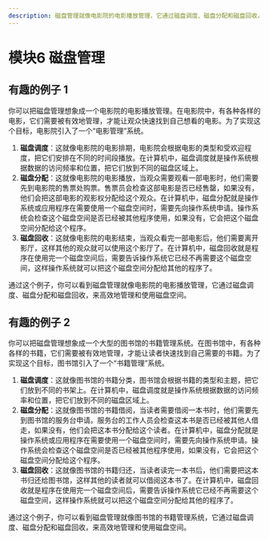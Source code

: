 ```yaml
---
description: 磁盘管理就像电影院的电影播放管理，它通过磁盘调度、磁盘分配和磁盘回收，来高效地管理和使用磁盘空间。
---
```


# 模块6 磁盘管理

## 有趣的例子 1

你可以把磁盘管理想象成一个电影院的电影播放管理。在电影院中，有各种各样的电影，它们需要被有效地管理，才能让观众快速找到自己想看的电影。为了实现这个目标，电影院引入了一个“电影管理”系统。

1. **磁盘调度**：这就像电影院的电影排期，电影院会根据电影的类型和受欢迎程度，把它们安排在不同的时间段播放。在计算机中，磁盘调度就是操作系统根据数据的访问频率和位置，把它们放到不同的磁盘区域上。
2. **磁盘分配**：这就像电影院的电影播放，当观众需要观看一部电影时，他们需要先到电影院的售票处购票。售票员会检查这部电影是否已经售罄，如果没有，他们会把这部电影的观影权分配给这个观众。在计算机中，磁盘分配就是操作系统或应用程序在需要使用一个磁盘空间时，需要先向操作系统申请。操作系统会检查这个磁盘空间是否已经被其他程序使用，如果没有，它会把这个磁盘空间分配给这个程序。
3. **磁盘回收**：这就像电影院的电影结束，当观众看完一部电影后，他们需要离开影厅，这样其他的观众就可以使用这个影厅了。在计算机中，磁盘回收就是程序在使用完一个磁盘空间后，需要告诉操作系统它已经不再需要这个磁盘空间，这样操作系统就可以把这个磁盘空间分配给其他的程序了。

通过这个例子，你可以看到磁盘管理就像电影院的电影播放管理，它通过磁盘调度、磁盘分配和磁盘回收，来高效地管理和使用磁盘空间。



## 有趣的例子 2

你可以把磁盘管理想象成一个大型的图书馆的书籍管理系统。在图书馆中，有各种各样的书籍，它们需要被有效地管理，才能让读者快速找到自己需要的书籍。为了实现这个目标，图书馆引入了一个“书籍管理”系统。

1. **磁盘调度**：这就像图书馆的书籍分类，图书馆会根据书籍的类型和主题，把它们放到不同的书架上。在计算机中，磁盘调度就是操作系统根据数据的访问频率和位置，把它们放到不同的磁盘区域上。
2. **磁盘分配**：这就像图书馆的书籍借阅，当读者需要借阅一本书时，他们需要先到图书馆的服务台申请。服务台的工作人员会检查这本书是否已经被其他人借走，如果没有，他们会把这本书分配给这个读者。在计算机中，磁盘分配就是操作系统或应用程序在需要使用一个磁盘空间时，需要先向操作系统申请。操作系统会检查这个磁盘空间是否已经被其他程序使用，如果没有，它会把这个磁盘空间分配给这个程序。
3. **磁盘回收**：这就像图书馆的书籍归还，当读者读完一本书后，他们需要把这本书归还给图书馆，这样其他的读者就可以借阅这本书了。在计算机中，磁盘回收就是程序在使用完一个磁盘空间后，需要告诉操作系统它已经不再需要这个磁盘空间，这样操作系统就可以把这个磁盘空间分配给其他的程序了。

通过这个例子，你可以看到磁盘管理就像图书馆的书籍管理系统，它通过磁盘调度、磁盘分配和磁盘回收，来高效地管理和使用磁盘空间。



